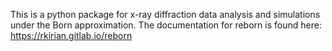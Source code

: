 This is a python package for x-ray diffraction data analysis and simulations under the Born approximation.  The
documentation for reborn is found here: https://rkirian.gitlab.io/reborn